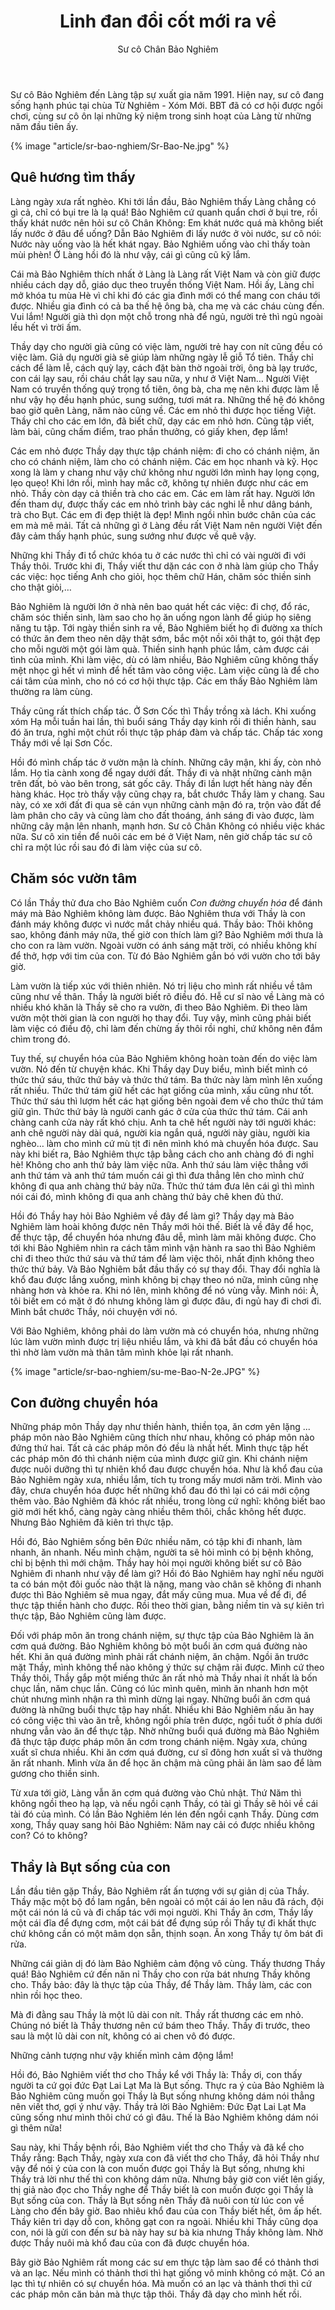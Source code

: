 ﻿---
title: Linh đan đổi cốt mới ra về
author: Sư cô Chân Bảo Nghiêm
---

<p class="editors-preface">Sư cô Bảo Nghiêm đến Làng tập sự xuất gia năm 1991. Hiện nay, sư cô đang sống hạnh phúc tại chùa Từ Nghiêm - Xóm Mới. BBT đã có cơ hội được ngồi chơi, cùng sư cô ôn lại những kỷ niệm trong sinh hoạt của Làng từ những năm đầu tiên ấy.</p>

{% image "article/sr-bao-nghiem/Sr-Bao-Ne.jpg" %}

## Quê hương tìm thấy

Làng ngày xưa rất nghèo. Khi tới lần đầu, Bảo Nghiêm thấy Làng chẳng có gì cả, chỉ có bụi tre là lạ quá! Bảo Nghiêm cứ quanh quẩn chơi ở bụi tre, rồi thấy khát nước nên hỏi sư cô Chân Không: Em khát nước quá mà không biết lấy nước ở đâu để uống? Dẫn Bảo Nghiêm đi lấy nước ở vòi nước, sư cô nói: Nước này uống vào là hết khát ngay. Bảo Nghiêm uống vào chỉ thấy toàn mùi phèn! Ở Làng hồi đó là như vậy, cái gì cũng cũ kỹ lắm. 

Cái mà Bảo Nghiêm thích nhất ở Làng là Làng rất Việt Nam và còn giữ được nhiều cách dạy dỗ, giáo dục theo truyền thống Việt Nam. Hồi ấy, Làng chỉ mở khóa tu mùa Hè vì chỉ khi đó các gia đình mới có thể mang con cháu tới được. Nhiều gia đình có cả ba thế hệ ông bà, cha mẹ và các cháu cùng đến. Vui lắm! Người già thì dọn một chỗ trong nhà để ngủ, người trẻ thì ngủ ngoài lều hết vì trời ấm.

<!-- {% image "article/sr-bao-nghiem/DSC3854e.JPG" %} -->

Thầy dạy cho người già cũng có việc làm, người trẻ hay con nít cũng đều có việc làm. Giả dụ người già sẽ giúp làm những ngày lễ giỗ Tổ tiên. Thầy chỉ cách để làm lễ, cách quỳ lạy, cách đặt bàn thờ ngoài trời, ông bà lạy trước, con cái lạy sau, rồi cháu chắt lạy sau nữa, y như ở Việt Nam… Người Việt Nam có truyền thống quý trọng tổ tiên, ông bà, cha mẹ nên khi được làm lễ như vậy họ đều hạnh phúc, sung sướng, tươi mát ra. Những thế hệ đó không bao giờ quên Làng, năm nào cũng về. Các em nhỏ thì được học tiếng Việt. Thầy chỉ cho các em lớn, đã biết chữ, dạy các em nhỏ hơn. Cũng tập viết, làm bài, cũng chấm điểm, trao phần thưởng, có giấy khen, đẹp lắm! 

Các em nhỏ được Thầy dạy thực tập chánh niệm: đi cho có chánh niệm, ăn cho có chánh niệm, làm cho có chánh niệm. Các em học nhanh và kỹ. Học xong là làm y chang như vậy chứ không như người lớn mình hay lọng cọng, lẹo quẹo! Khi lớn rồi, mình hay mắc cỡ, không tự nhiên được như các em nhỏ. Thầy còn dạy cả thiền trà cho các em. Các em làm rất hay. Người lớn đến tham dự, được thấy các em nhỏ trình bày các nghi lễ như dâng bánh, trà cho Bụt. Các em đi đẹp thiệt là đẹp! Mình ngồi nhìn bước chân của các em mà mê mải. Tất cả những gì ở Làng đều rất Việt Nam nên người Việt đến đây cảm thấy hạnh phúc, sung sướng như được về quê vậy. 

Những khi Thầy đi tổ chức khóa tu ở các nước thì chỉ có vài người đi với Thầy thôi. Trước khi đi, Thầy viết thư dặn các con ở nhà làm giúp cho Thầy các việc: học tiếng Anh cho giỏi, học thêm chữ Hán, chăm sóc thiền sinh cho thật giỏi,…

Bảo Nghiêm là người lớn ở nhà nên bao quát hết các việc: đi chợ, đổ rác, chăm sóc thiền sinh, làm sao cho họ ăn uống ngon lành để giúp họ siêng năng tu tập. Tới ngày thiền sinh ra về, Bảo Nghiêm biết họ đi đường xa thích có thức ăn đem theo nên dậy thật sớm, bắc một nồi xôi thật to, gói thật đẹp cho mỗi người một gói làm quà. Thiền sinh hạnh phúc lắm, cảm được cái tình của mình. Khi làm việc, dù có làm nhiều, Bảo Nghiêm cũng không thấy mệt nhọc gì hết vì mình để hết tâm vào công việc. Làm việc cũng là để cho cái tâm của mình, cho nó có cơ hội thực tập. Các em thấy Bảo Nghiêm làm thường ra làm cùng.

Thầy cũng rất thích chấp tác. Ở Sơn Cốc thì Thầy trồng xà lách. Khi xuống xóm Hạ mỗi tuần hai lần, thì buổi sáng Thầy dạy kinh rồi đi thiền hành, sau đó ăn trưa, nghỉ một chút rồi thực tập pháp đàm và chấp tác. Chấp tác xong Thầy mới về lại Sơn Cốc. 

Hồi đó mình chấp tác ở vườn mận là chính. Những cây mận, khi ấy, còn nhỏ lắm. Họ tỉa cành xong để ngay dưới đất. Thầy đi và nhặt những cành mận trên đất, bỏ vào bên trong, sát gốc cây. Thầy đi lần lượt hết hàng này đến hàng khác. Học trò thấy vậy cũng chạy ra, bắt chước Thầy làm y chang. Sau này, có xe xới đất đi qua sẽ cán vụn những cành mận đó ra, trộn vào đất để làm phân cho cây và cũng làm cho đất thoáng, ánh sáng đi vào được, làm những cây mận lên nhanh, mạnh hơn. Sư cô Chân Không có nhiều việc khác nữa. Sư cô xin tiền để nuôi các em bé ở Việt Nam, nên giờ chấp tác sư cô chỉ ra một lúc rồi sau đó đi làm việc của sư cô. 

## Chăm sóc vườn tâm

Có lần Thầy thử đưa cho Bảo Nghiêm cuốn *Con đường chuyển hóa* để đánh máy mà Bảo Nghiêm không làm được. Bảo Nghiêm thưa với Thầy là con đánh máy không được vì nước mắt chảy nhiều quá. Thầy bảo: Thôi không sao, không đánh máy nữa, thế giờ con thích làm gì? Bảo Nghiêm mới thưa là cho con ra làm vườn. Ngoài vườn có ánh sáng mặt trời, có nhiều không khí để thở, hợp với tim của con. Từ đó Bảo Nghiêm gắn bó với vườn cho tới bây giờ. 

Làm vườn là tiếp xúc với thiên nhiên. Nó trị liệu cho mình rất nhiều về tâm cũng như về thân. Thầy là người biết rõ điều đó. Hễ cư sĩ nào về Làng mà có nhiều khó khăn là Thầy sẽ cho ra vườn, đi theo Bảo Nghiêm. Đi theo làm vườn một thời gian là con người  họ thay đổi. Tuy vậy, mình cũng phải biết làm việc có điều độ, chỉ làm đến chừng ấy thôi rồi nghỉ, chứ không nên đắm chìm trong đó. 

Tuy thế, sự chuyển hóa của Bảo Nghiêm không hoàn toàn đến do việc làm vườn. Nó đến từ chuyện khác. Khi Thầy dạy Duy biểu, mình biết mình có thức thứ sáu, thức thứ bảy và thức thứ tám. Ba thức này làm mình lên xuống rất nhiều. Thức thứ tám giữ hết các hạt giống của mình, xấu cũng như tốt. Thức thứ sáu thì lượm hết các hạt giống bên ngoài đem về cho thức thứ tám giữ gìn. Thức thứ bảy là người canh gác ở cửa của thức thứ tám. Cái anh chàng canh cửa này rất khó chịu. Anh ta chê hết người này tới người khác: anh chê người này dài quá, người kia ngắn quá, người này giàu, người kia nghèo… làm cho mình cứ mù tịt đi nên mình khó mà chuyển hóa được. Sau này khi biết ra, Bảo Nghiêm thực tập bằng cách cho anh chàng đó đi nghỉ hè! Không cho anh thứ bảy làm việc nữa. Anh thứ sáu làm việc thẳng với anh thứ tám và anh thứ tám muốn cái gì thì đưa thẳng lên cho mình chứ không đi qua anh chàng thứ bảy nữa. Thức thứ tám đưa lên cái gì thì mình nói cái đó, mình không đi qua anh chàng thứ bảy chê khen đủ thứ. 

Hồi đó Thầy hay hỏi Bảo Nghiêm về đây để làm gì? Thầy dạy mà Bảo Nghiêm làm hoài không được nên Thầy mới hỏi thế. Biết là về đây để học, để thực tập, để chuyển hóa nhưng đâu dễ, mình làm mãi không được. Cho tới khi Bảo Nghiêm nhìn ra cách tâm mình vận hành ra sao thì Bảo Nghiêm chỉ đi theo thức thứ sáu và thứ tám để làm việc thôi, nhất định không theo thức thứ bảy. Và Bảo Nghiêm bắt đầu thấy có sự thay đổi. Thay đổi nghĩa là khổ đau được lắng xuống, mình không bị chạy theo nó nữa, mình cũng nhẹ nhàng hơn và khỏe ra. Khi nó lên, mình không để nó vùng vẫy. Mình nói: À, tôi biết em có mặt ở đó nhưng không làm gì được đâu, đi ngủ hay đi chơi đi. Mình bắt chước Thầy, nói chuyện với nó. 

Với Bảo Nghiêm, không phải do làm vườn mà có chuyển hóa, nhưng những lúc làm vườn mình được trị liệu nhiều lắm, và khi đã bắt đầu có chuyển hóa thì nhờ làm vườn mà thân tâm mình khỏe lại rất nhanh. 

{% image "article/sr-bao-nghiem/su-me-Bao-N-2e.JPG" %}

## Con đường chuyển hóa

Những pháp môn Thầy dạy như thiền hành, thiền tọa, ăn cơm yên lặng ... pháp môn nào Bảo Nghiêm cũng thích như nhau, không có pháp môn nào đứng thứ hai. Tất cả các pháp môn đó đều là nhất hết. Mình thực tập hết các pháp môn đó thì chánh niệm của mình được giữ gìn. Khi chánh niệm được nuôi dưỡng thì tự nhiên khổ đau được chuyển hóa. Như là khổ đau của Bảo Nghiêm ngày xưa, nhiều lắm, tích tụ trong mấy mươi năm trời. Mình vào đây, chưa chuyển hóa được hết những khổ đau đó thì lại có cái mới cộng thêm vào. Bảo Nghiêm đã khóc rất nhiều, trong lòng cứ nghĩ: không biết bao giờ mới hết khổ, càng ngày càng nhiều thêm thôi, chắc không hết được. Nhưng Bảo Nghiêm đã kiên trì thực tập.

Hồi đó, Bảo Nghiêm sống bên Đức nhiều năm, có tập khi đi nhanh, làm nhanh, ăn nhanh. Nếu mình chậm, người ta sẽ hỏi mình có bị bệnh không, chỉ bị bệnh thì mới chậm. Thầy hay hỏi mọi người không biết sư cô Bảo Nghiêm đi nhanh như vậy để làm gì? Hồi đó Bảo Nghiêm hay nghĩ nếu người ta có bán một đôi guốc nào thật là nặng, mang vào chân sẽ không đi nhanh được thì Bảo Nghiêm sẽ mua ngay, đắt mấy cũng mua. Mua về để đi, để thực tập thiền hành cho được. Rồi theo thời gian, bằng niềm tin và sự kiên trì thực tập, Bảo Nghiêm cũng làm được.

Đối với pháp môn ăn trong chánh niệm, sự thực tập của Bảo Nghiêm là ăn cơm quá đường. Bảo Nghiêm không bỏ một buổi ăn cơm quá đường nào hết. Khi ăn quá đường mình phải rất chánh niệm, ăn chậm. Ngồi ăn trước mặt Thầy, mình không thể nào không ý thức sự chậm rãi được. Mình cứ theo Thầy thôi, Thầy gắp một miếng thức ăn rất nhỏ mà Thầy nhai ít nhất là bốn chục lần, năm chục lần. Cũng có lúc mình quên, mình ăn nhanh hơn một chút nhưng mình nhận ra thì mình dừng lại ngay. Những buổi ăn cơm quá đường là những buổi thực tập hay nhất. Nhiều khi Bảo Nghiêm nấu ăn hay có công việc thì vào ăn trễ, không ngồi phía trên được, ngồi tuốt ở phía dưới nhưng vẫn vào ăn để thực tập. Nhờ những buổi quá đường mà Bảo Nghiêm đã thực tập được pháp môn ăn cơm trong chánh niệm. Ngày xưa, chúng xuất sĩ chưa nhiều. Khi ăn cơm quá đường, cư sĩ đông hơn xuất sĩ và thường ăn rất nhanh. Mình vừa ăn để học ăn chậm mà cũng phải ăn làm sao để làm gương cho thiền sinh.

Từ xưa tới giờ, Làng vẫn ăn cơm quá đường vào Chủ nhật. Thứ Năm thì không ngồi theo hạ lạp, và nếu ngồi cạnh Thầy, có tài gì Thầy sẽ hỏi về cái tài đó của mình. Có lần Bảo Nghiêm lén lén đến ngồi cạnh Thầy. Dùng cơm xong, Thầy quay sang hỏi Bảo Nghiêm: Năm nay cải có được nhiều không con? Có to không?

## Thầy là Bụt sống của con

Lần đầu tiên gặp Thầy, Bảo Nghiêm rất ấn tượng với sự giản dị của Thầy. Thầy mặc một bộ đồ lam ngắn, bên ngoài có một cái áo len nâu đã rách, đội một cái nón lá cũ và đi chấp tác với mọi người. Khi Thầy ăn cơm, Thầy lấy một cái đĩa để đựng cơm, một cái bát để đựng súp rồi Thầy tự đi khất thực chứ không cần có một mâm dọn sẵn, thịnh soạn. Ăn xong Thầy tự ôm bát đi rửa. 

Những cái giản dị đó làm Bảo Nghiêm cảm động vô cùng. Thấy thương Thầy quá! Bảo Nghiêm cứ đến năn nỉ Thầy cho con rửa bát nhưng Thầy không cho. Thầy bảo: đây là thực tập của Thầy, để Thầy làm. Thầy làm, các con nhìn rồi học theo. 

Mà đi đằng sau Thầy là một lũ dài con nít. Thầy rất thương các em nhỏ. Chúng nó biết là Thầy thương nên cứ bám theo Thầy. Thầy đi trước, theo sau là một lũ dài con nít, không có ai chen vô đó được. 

Những cảnh tượng như vậy khiến mình cảm động lắm! 

Hồi đó, Bảo Nghiêm viết thơ cho Thầy kể với Thầy là: Thầy ơi, con thấy người ta cứ gọi đức Đạt Lai Lạt Ma là Bụt sống. Thực ra ý của Bảo Nghiêm là Bảo Nghiêm cũng muốn gọi Thầy là Bụt sống nhưng không dám nói thẳng nên viết thơ, gợi ý như vậy. Thầy trả lời Bảo Nghiêm: Đức Đạt Lai Lạt Ma cũng sống như mình thôi chứ có gì đâu. Thế là Bảo Nghiêm không dám nói gì thêm nữa! 

Sau này, khi Thầy bệnh rồi, Bảo Nghiêm viết thơ cho Thầy và đã kể cho Thầy rằng: Bạch Thầy, ngày xưa con đã viết thơ cho Thầy, đã hỏi Thầy như vậy để nói ý của con là con muốn được gọi Thầy là Bụt sống, nhưng khi Thầy trả lời như thế thì con không dám nữa. Nhưng bây giờ con viết lên giấy, thị giả nào đọc cho Thầy nghe để Thầy biết là con muốn được gọi Thầy là Bụt sống của con. Thầy là Bụt sống nên Thầy đã nuôi con từ lúc con về Làng cho đến bây giờ. Bao nhiêu khổ đau của con Thầy biết hết, ôm ấp hết. Thầy kiên trì dạy dỗ con, không gạt con ra ngoài. Nhiều khi Thầy cũng dọa con, nói là gửi con đến sư bà này hay sư bà kia nhưng Thầy không làm. Nhờ được Thầy nuôi mà khổ đau của con đã được chuyển hóa. 

Bây giờ Bảo Nghiêm rất mong các sư em thực tập làm sao để có thảnh thơi và an lạc. Nếu mình có thảnh thơi thì hạt giống vô minh không có mặt. Có an lạc thì tự nhiên có sự chuyển hóa. Mà muốn có an lạc và thảnh thơi thì cứ các pháp môn căn bản mà thực tập thôi. Thầy đã dạy cho mình hết rồi. 
